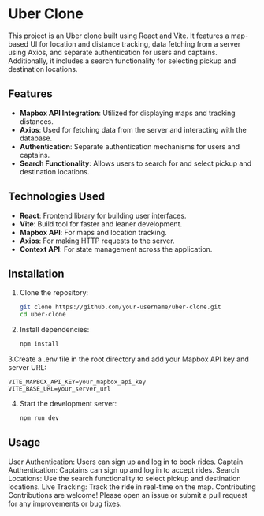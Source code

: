 # Uber Clone

This project is an Uber clone built using React and Vite. It features a map-based UI for location and distance tracking, data fetching from a server using Axios, and separate authentication for users and captains. Additionally, it includes a search functionality for selecting pickup and destination locations.

## Features

- **Mapbox API Integration**: Utilized for displaying maps and tracking distances.
- **Axios**: Used for fetching data from the server and interacting with the database.
- **Authentication**: Separate authentication mechanisms for users and captains.
- **Search Functionality**: Allows users to search for and select pickup and destination locations.

## Technologies Used

- **React**: Frontend library for building user interfaces.
- **Vite**: Build tool for faster and leaner development.
- **Mapbox API**: For maps and location tracking.
- **Axios**: For making HTTP requests to the server.
- **Context API**: For state management across the application.

## Installation

1. Clone the repository:

   ```bash
   git clone https://github.com/your-username/uber-clone.git
   cd uber-clone
   ```

2. Install dependencies:
   ```bash
   npm install
   ```

3.Create a .env file in the root directory and add your Mapbox API key and server URL:

```
VITE_MAPBOX_API_KEY=your_mapbox_api_key
VITE_BASE_URL=your_server_url
```

4. Start the development server:
   ```bash
   npm run dev
   ```

## Usage

User Authentication: Users can sign up and log in to book rides.
Captain Authentication: Captains can sign up and log in to accept rides.
Search Locations: Use the search functionality to select pickup and destination locations.
Live Tracking: Track the ride in real-time on the map.
Contributing
Contributions are welcome! Please open an issue or submit a pull request for any improvements or bug fixes.
